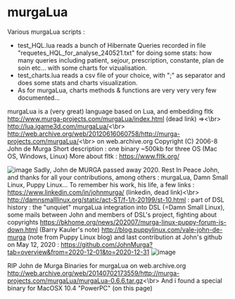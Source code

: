 # murgaLua
Various murgaLua scripts :
- test_HQL.lua reads a bunch of Hibernate Queries recorded in file "requetes_HQL_for_analyse_240521.txt" for doing some stats: how many queries including patient, sejour, prescription, constante, plan de soin etc... with some charts for vizualisation.
- test_charts.lua reads a csv file of your choice, with ";" as separator and does some stats and charts visualization.
- As for murgaLua, charts methods & functions are very very very few documented...

murgaLua is a (very great) language based on Lua, and embedding fltk
http://www.murga-projects.com/murgaLua/index.html (dead link) =><\br> 
http://lua.igame3d.com/murgaLua/<\br>
http://web.archive.org/web/20120616060758/http://murga-projects.com/murgaLua/<\br> on web.archive.org
Copyright (C) 2006-8 John de Murga
Short description : one binary ~500kb for three OS (Mac OS, Windows, Linux)
More about fltk : https://www.fltk.org/

![image](https://user-images.githubusercontent.com/83860363/118385429-f1f38d80-b60e-11eb-94dc-6c320e1de30a.png)
Sadly, John de MURGA passed away 2020. Rest In Peace John, and thanks for all your contributions, among others : murgaLua,  Damn Small Linux, Puppy Linux...
To remember his work, his life, a few links :
https://www.linkedin.com/in/johnmurga/ (linkedin, dead link)<\br>
http://damnsmalllinux.org/static/act-ST/f-1/t-20199/st-10.html : part of DSL history : the "unquiet" murgaLua integration into DSL (=Damn Small Linux), some mails between John and members of DSL's project, fighting about copyrights
https://bkhome.org/news/202007/murga-linux-puppy-forum-is-down.html (Barry Kauler's note)
http://blog.puppylinux.com/vale-john-de-murga (note from Puppy Linux blog)
and last contribution at John's github on May 12, 2020 : https://github.com/JohnMurga?tab=overview&from=2020-12-01&to=2020-12-31
![image](https://user-images.githubusercontent.com/83860363/120112747-6255ef00-c177-11eb-843d-bb17a95a0e33.png)

RIP John de Murga
Binaries for murgaLua on web.archive.org
http://web.archive.org/web/20140702173559/http://murga-projects.com/murgaLua/murgaLua-0.6.6.tar.gz<\br>
And i found a special binary for MacOSX 10.4 "PowerPC" (on this page)
